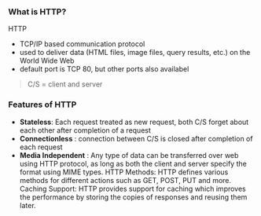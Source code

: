 ### What is HTTP?
HTTP 
- TCP/IP based communication protocol
- used to deliver data (HTML files, image files, query results, etc.) on the World Wide Web
- default port is TCP 80, but other ports also availabel

> C/S = client and server

### Features of HTTP

- **Stateless**: Each request treated as new request, both C/S forget about each other after completion of a request 
- **Connectionless** :  connection between C/S is closed after completion of each request
- **Media Independent** : Any type of data can be transferred over web using HTTP protocol, as long as both the client and server specify the format using MIME types.
HTTP Methods: HTTP defines various methods for different actions such as GET, POST, PUT and more.
Caching Support: HTTP provides support for caching which improves the performance by storing the copies of responses and reusing them later.